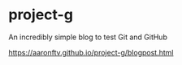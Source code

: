 # project-g
An incredibly simple blog to test Git and GitHub

https://aaronftv.github.io/project-g/blogpost.html
